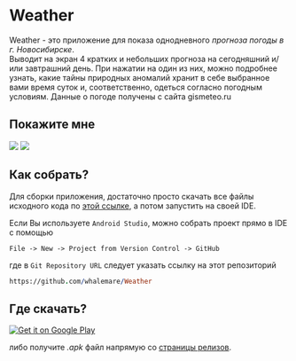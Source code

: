 Weather
=======
Weather - это приложение для показа однодневного _прогноза погоды в г. Новосибирске_.  
Выводит на экран 4 кратких и небольших прогноза на сегодняшний и/или завтрашний день. При нажатии на один из них, можно подробнее узнать, какие тайны природных аномалий хранит в себе выбранное вами время суток и, соответственно, одеться согласно погодным условиям.
Данные о погоде получены с сайта gismeteo.ru

Покажите мне
------------
![](https://lh3.googleusercontent.com/G9t3jpzIKSsT-tmw5cCtCgd3UPC9BHkw5OkJb2qAFjDN7LS01YO4pN-ODKBM5S_auHQD0iXG6p8ZBT47wa9FK7Vt3AVJsGfC2dicjf2j6X1o4E3hStV2Neku1FEo4JetVOl8LzctyhXC3FFuKBwIkKxmUxoAbRTaxoZwSr01sV03lZk99ZVNParCSzcxtPaul2pk4Ni5OCTU_Awb75DqvYZ0iH080RzuVQsLWtDBBA3d3AifDVBMzLEa-nDYPz-k1NuZWkD43i30xgCSSLgnM7zmvFz4H4uY34hYq6G7vB01G6U2PKRR9AdSSfGejre1UIhoSI7KFz_WATE2BzzJAfluX2npX_OlelZLC0buzc6ds048zWfGgw2JmK41_3jCkZx0Nqg6kXleO2j_RCEEaSBWqsrqf4VPA-P_0tYIFyYf3j7mn7JdYrqpzdr5NDa7ZPGcaCPMdw-r9tTg20cpnPNmchbRVXN5q5mZLB4fDoGKz27lbqSXeVnLw-spYUW6HnVYZN77IT7dNBK6WFDyjpKW7FsAfIWOObrfDT7IUra1rInVKaBsh62cN_Rk49uJqCDa=w415-h643-no)
![](https://lh3.googleusercontent.com/vGdvt_KVp6xbtjNspTru0xsscP76W6CynfsUvg2e3r9irKIQDBpvjD3Vo1lL20eeToBt3IPI_ijv3ijNojShXDgptRh63gz_PfxLWHGOgMY31v_fBCUF4w-PMa3vH2Jt9bdeWktUrUFd1ywZwG8OOIS8buutmPT5PXV-YOKINkNZQlb3XbXeQgvrgZtdrOTEzn4uPADCueUK2dPuF32f_xqEZ0Sba58CJP4ks7J0dcTrf5B1C7IrHgRBIqGWRSSRfqSDn9fjNd-RkGhfTwB0WTu2SeOzvOePvYwNRK5FNnbVEID86GwfU3wmzRKh8pFyS5hRQXBls1BKqr7jcDoBM3Q2DKyvwkAM10iCsyd12rbXSmcFQ8SEdLYXCmwjYEmpoOlLuxGfkjoexxwcnil3L05qdvs2xIXL0-7RAmoZ4kN2ZVdMPOe7y1xNcvy5DheZrgWKAjAQOJQ4Ad1iC-fQv-MYq0boenIuBeHKJi5NxkuchmBxHXufZemVYEbG3irExPgAhaszcMvv2THQwXjtL7oGvOqBj2GBixrXAr3uKQghA2ZS20Y9gsIAoOKc_0vIi-fB=w415-h643-no)

Как собрать?
------------
Для сборки приложения, достаточно просто скачать все файлы исходного кода по [этой ссылке][2], а потом запустить на своей IDE.

Если Вы используете `Android Studio`, можно собрать проект прямо в IDE с помощью
```
File -> New -> Project from Version Control -> GitHub
```
где в `Git Repository URL` следует указать ссылку на этот репозиторий
```pro
https://github.com/whalemare/Weather
```

Где скачать?
------------

[![Get it on Google Play](https://lh3.googleusercontent.com/jbGx8PLJCpdQsoPzqWlduhTaBf80wvju4vyPmlW3dCRKCPR6KTapUG_0tadsCcOBMCNBWvQ1bKLna0NjSS8z9dY-iD-H4H31agDxi5E6bmP2rimv6StfIDtNNCyAZqUGcuuma3a_Gi8r-utIpCoIuv1QdGD5Hamm6EzJroyjjpXGuhITw9A-TH65s295ggK37QW23g8tif_GqAauQXEVbV3RKPUM-q56SYr1SCl6L6wp_Da_XrwiIaiOs5LWk0u298YeqyeIlQYQVRRJDjs6jfsmDDsb51S53unBT6JQNea3uI4GjLkkfkxpJ0LCXiqpsgwLEw6_QP4G76cygq4ucqbV50NAorLfyCTVcooAEP6h6bSFC6GidNzx5otTgFWXjNh_UugX1HpoIQbEtVcScWrWT45ijT6iQ9sF8KvkpUTRBQg8176k5jFt463HVXatJJH_m1BMX9UeuvUCZqhL9eY7BLh7v6UoCLLAL56fsRhHxH2yj8ICH98liH7I0YMxaVbayUuY-OhLoJv8ZlFFoZxTN8_rvaoFTYmaokACp6FsztB-FcpFL5IG29kx9-iq0H07=w129-h45-no)](https://play.google.com/store/apps/details?id=ru.whalemare.weather)

либо получите *.apk* файл напрямую со [страницы релизов][1].




[1]: https://github.com/whalemare/Weather/releases/
[2]: https://github.com/whalemare/Weather/archive/master.zip

